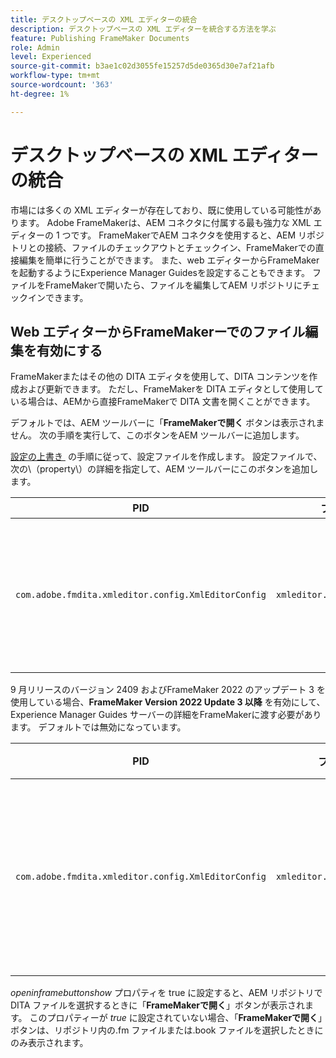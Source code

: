 ```yaml
---
title: デスクトップベースの XML エディターの統合
description: デスクトップベースの XML エディターを統合する方法を学ぶ
feature: Publishing FrameMaker Documents
role: Admin
level: Experienced
source-git-commit: b3ae1c02d3055fe15257d5de0365d30e7af21afb
workflow-type: tm+mt
source-wordcount: '363'
ht-degree: 1%

---
```


# デスクトップベースの XML エディターの統合

市場には多くの XML エディターが存在しており、既に使用している可能性があります。 Adobe FrameMakerは、AEM コネクタに付属する最も強力な XML エディターの 1 つです。 FrameMakerでAEM コネクタを使用すると、AEM リポジトリとの接続、ファイルのチェックアウトとチェックイン、FrameMakerでの直接編集を簡単に行うことができます。 また、web エディターからFrameMakerを起動するようにExperience Manager Guidesを設定することもできます。 ファイルをFrameMakerで開いたら、ファイルを編集してAEM リポジトリにチェックインできます。

## Web エディターからFrameMakerーでのファイル編集を有効にする

FrameMakerまたはその他の DITA エディタを使用して、DITA コンテンツを作成および更新できます。 ただし、FrameMakerを DITA エディタとして使用している場合は、AEMから直接FrameMakerで DITA 文書を開くことができます。


デフォルトでは、AEM ツールバーに「**FrameMakerで開く** ボタンは表示されません。 次の手順を実行して、このボタンをAEM ツールバーに追加します。

[&#x200B; 設定の上書き &#x200B;](download-install-additional-config-override.md#) の手順に従って、設定ファイルを作成します。 設定ファイルで、次の\（property\）の詳細を指定して、AEM ツールバーにこのボタンを追加します。


| PID | プロパティキー | プロパティの値 |
|---|------------|--------------|
| `com.adobe.fmdita.xmleditor.config.XmlEditorConfig` | `xmleditor.openinframebuttonshow` | ブール \（true/false\） 「**FrameMakerで開く**」ボタンを表示する場合は、このプロパティを true に設定します。<br> **デフォルト値**:false |



9 月リリースのバージョン 2409 およびFrameMaker 2022 のアップデート 3 を使用している場合、**FrameMaker Version 2022 Update 3 以降** を有効にして、Experience Manager Guides サーバーの詳細をFrameMakerに渡す必要があります。  デフォルトでは無効になっています。


| PID | プロパティキー | プロパティの値 |
|---|------------|--------------|
| `com.adobe.fmdita.xmleditor.config.XmlEditorConfig` | `xmleditor.openinframe2022above` | ブール \（true/false\） FrameMaker 2022 年 9 月リリース – アップデート 3 を使用している場合は、このプロパティを true に設定します。<br> **デフォルト値**:false |



*openinframebuttonshow* プロパティを true に設定すると、AEM リポジトリで DITA ファイルを選択するときに「**FrameMakerで開く**」ボタンが表示されます。 このプロパティーが *true* に設定されていない場合、「**FrameMakerで開く**」ボタンは、リポジトリ内の.fm ファイルまたは.book ファイルを選択したときにのみ表示されます。



